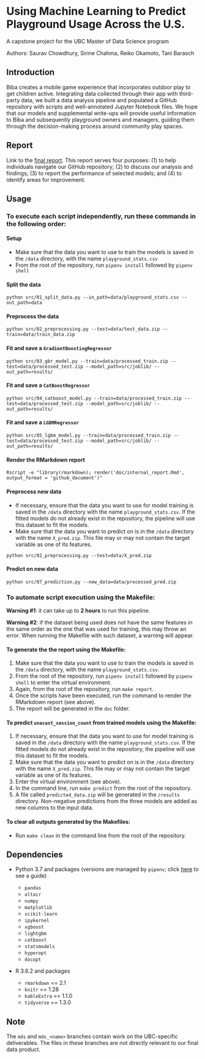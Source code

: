 # Using Machine Learning to Predict Playground Usage Across the U.S.

A capstone project for the UBC Master of Data Science program

Authors: Saurav Chowdhury, Sirine Chahma, Reiko Okamoto, Tani Barasch

## Introduction
Biba creates a mobile game experience that incorporates outdoor play to get children active. Integrating data collected through their app with third-party data, we built a data analysis pipeline and populated a GitHub repository with scripts and well-annotated Jupyter Notebook files. We hope that our models and supplemental write-ups will provide useful information to Biba and subsequently playground owners and managers, guiding them through the decision-making process around community play spaces.

## Report
Link to the [final report](https://github.com/Z2hMedia/capstone_machine_learning/blob/master/doc/internal_report.md). This report serves four purposes: (1) to help individuals navigate our GitHub repository; (2) to discuss our analysis and findings; (3) to report the performance of selected models; and (4) to identify areas for improvement.

## Usage

### To execute each script independently, run these commands in the following order:

#### Setup
- Make sure that the data you want to use to train the models is saved in the `/data` directory, with the name `playground_stats.csv`
- From the root of the repository, run `pipenv install` followed by `pipenv shell`

#### Split the data
```python src/01_split_data.py --in_path=data/playground_stats.csv --out_path=data```

#### Preprocess the data
```python src/02_preprocessing.py --test=data/test_data.zip --train=data/train_data.zip```

#### Fit and save a `GradientBoostingRegressor`
```python src/03_gbr_model.py --train=data/processed_train.zip --test=data/processed_test.zip --model_path=src/joblib/ --out_path=results/```

#### Fit and save a `CatBoostRegressor`
```python src/04_catboost_model.py --train=data/processed_train.zip --test=data/processed_test.zip --model_path=src/joblib/ --out_path=results/```

#### Fit and save a `LGBMRegressor`
```python src/05_lgbm_model.py --train=data/processed_train.zip --test=data/processed_test.zip --model_path=src/joblib/ --out_path=results/```

#### Render the RMarkdown report
```Rscript -e "library(rmarkdown); render('doc/internal_report.Rmd', output_format = 'github_document')"```

#### Preprocess new data
- If necessary, ensure that the data you want to use for model training is saved in the `/data` directory with the name `playground_stats.csv`. If the fitted models do not already exist in the repository, the pipeline will use this dataset to fit the models.
- Make sure that the data you want to predict on is in the `/data` directory with the name `X_pred.zip`. This file may or may not contain the target variable as one of its features.

```python src/02_preprocessing.py --test=data/X_pred.zip```

#### Predict on new data
```python src/07_prediction.py --new_data=data/processed_pred.zip```

### To automate script execution using the Makefile:

**Warning #1**: it can take up to **2 hours** to run this pipeline.

**Warning #2**: if the dataset being used does not have the same features in the same order as the one that was used for training, this may throw an error. When running the Makefile with such dataset, a warning will appear. 

#### To generate the the report using the Makefile: 
1. Make sure that the data you want to use to train the models is saved in the `/data` directory, with the name `playground_stats.csv`. 
2. From the root of the repository, run `pipenv install` followed by `pipenv shell` to enter the virtual environment.
3. Again, from the root of the repository, run `make report`.
4. Once the scripts have been executed, run the command to render the RMarkdown report (see above).
4. The report will be generated in the `doc` folder.

#### To predict `unacast_session_count` from trained models using the Makefile:
1. If necessary, ensure that the data you want to use for model training is saved in the `/data` directory with the name `playground_stats.csv`. If the fitted models do not already exist in the repository, the pipeline will use this dataset to fit the models.
2. Make sure that the data you want to predict on is in the `/data` directory with the name `X_pred.zip`. This file may or may not contain the target variable as one of its features.
3. Enter the virtual environment (see above).
4. In the command line, run `make predict` from the root of the repository.
5. A file called `predicted_data.zip` will be generated in the `/results` directory. Non-negative predictions from the three models are added as new columns to the input data.

#### To clear all outputs generated by the Makefiles:
- Run `make clean` in the command line from the root of the repository.

## Dependencies
- Python 3.7 and packages (versions are managed by `pipenv`; click [here](https://github.com/Z2hMedia/capstone_machine_learning/blob/master/pipenv_instructions.md) to see a guide)
    - `pandas`
    - `altair`
    - `numpy`
    - `matplotlib`
    - `scikit-learn`
    - `ipykernel`
    - `xgboost`
    - `lightgbm`
    - `catboost`
    - `statsmodels`
    - `hyperopt`
    - `docopt`

- R 3.6.2 and packages
    - `rmarkdown` == 2.1
    - `knitr` == 1.28
    - `kableExtra` == 1.1.0
    - `tidyverse` == 1.3.0

## Note
The `mds` and `mds_<name>` branches contain work on the UBC-specific deliverables. The files in these branches are not directly relevant to our final data product.
    